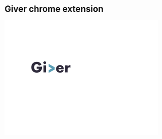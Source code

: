# Giver chrome extension

![alt text][logo]

[logo]: https://github.com/achanales/Giver_chrome_extension/blob/master/icons/banner/banner.002%20copy.png
